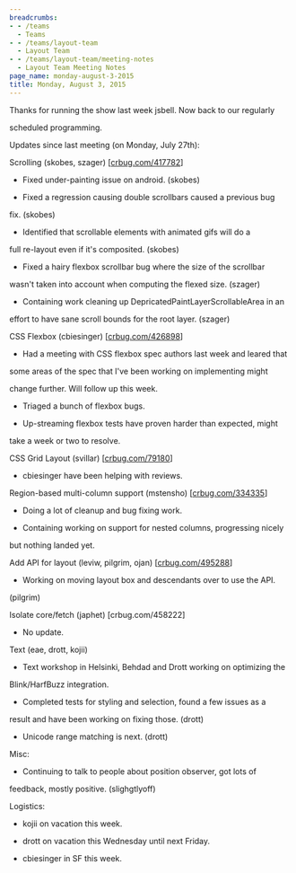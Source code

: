 ```yaml
---
breadcrumbs:
- - /teams
  - Teams
- - /teams/layout-team
  - Layout Team
- - /teams/layout-team/meeting-notes
  - Layout Team Meeting Notes
page_name: monday-august-3-2015
title: Monday, August 3, 2015
---
```


Thanks for running the show last week jsbell. Now back to our regularly

scheduled programming.

Updates since last meeting (on Monday, July 27th):

Scrolling (skobes, szager) \[[crbug.com/417782](http://crbug.com/417782)\]

- Fixed under-painting issue on android. (skobes)

- Fixed a regression causing double scrollbars caused a previous bug

fix. (skobes)

- Identified that scrollable elements with animated gifs will do a

full re-layout even if it's composited. (skobes)

- Fixed a hairy flexbox scrollbar bug where the size of the scrollbar

wasn't taken into account when computing the flexed size. (szager)

- Containing work cleaning up DepricatedPaintLayerScrollableArea in an

effort to have sane scroll bounds for the root layer. (szager)

CSS Flexbox (cbiesinger) \[[crbug.com/426898](http://crbug.com/426898)\]

- Had a meeting with CSS flexbox spec authors last week and leared that

some areas of the spec that I've been working on implementing might

change further. Will follow up this week.

- Triaged a bunch of flexbox bugs.

- Up-streaming flexbox tests have proven harder than expected, might

take a week or two to resolve.

CSS Grid Layout (svillar) \[[crbug.com/79180](http://crbug.com/79180)\]

- cbiesinger have been helping with reviews.

Region-based multi-column support (mstensho)
\[[crbug.com/334335](http://crbug.com/334335)\]

- Doing a lot of cleanup and bug fixing work.

- Containing working on support for nested columns, progressing nicely

but nothing landed yet.

Add API for layout (leviw, pilgrim, ojan)
\[[crbug.com/495288](http://crbug.com/495288)\]

- Working on moving layout box and descendants over to use the API.

(pilgrim)

Isolate core/fetch (japhet) \[crbug.com/458222\]

- No update.

Text (eae, drott, kojii)

- Text workshop in Helsinki, Behdad and Drott working on optimizing the

Blink/HarfBuzz integration.

- Completed tests for styling and selection, found a few issues as a

result and have been working on fixing those. (drott)

- Unicode range matching is next. (drott)

Misc:

- Continuing to talk to people about position observer, got lots of

feedback, mostly positive. (slighgtlyoff)

Logistics:

- kojii on vacation this week.

- drott on vacation this Wednesday until next Friday.

- cbiesinger in SF this week.